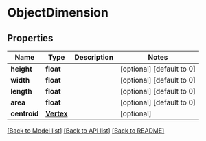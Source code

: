 # ObjectDimension

## Properties
Name | Type | Description | Notes
------------ | ------------- | ------------- | -------------
**height** | **float** |  | [optional] [default to 0]
**width** | **float** |  | [optional] [default to 0]
**length** | **float** |  | [optional] [default to 0]
**area** | **float** |  | [optional] [default to 0]
**centroid** | [**Vertex**](Vertex.md) |  | [optional] 

[[Back to Model list]](../README.md#documentation-for-models) [[Back to API list]](../README.md#documentation-for-api-endpoints) [[Back to README]](../README.md)

